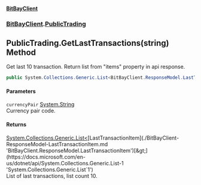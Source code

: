 #### [BitBayClient](./index.md 'index')
### [BitBayClient](./BitBayClient.md 'BitBayClient').[PublicTrading](./BitBayClient-PublicTrading.md 'BitBayClient.PublicTrading')
## PublicTrading.GetLastTransactions(string) Method
Get last 10 transaction. Return list from "items" property in api response.  
```csharp
public System.Collections.Generic.List<BitBayClient.ResponseModel.LastTransactionItem> GetLastTransactions(string currencyPair);
```
#### Parameters
<a name='BitBayClient-PublicTrading-GetLastTransactions(string)-currencyPair'></a>
`currencyPair` [System.String](https://docs.microsoft.com/en-us/dotnet/api/System.String 'System.String')  
Currency pair code.  
  
#### Returns
[System.Collections.Generic.List&lt;](https://docs.microsoft.com/en-us/dotnet/api/System.Collections.Generic.List-1 'System.Collections.Generic.List`1')[LastTransactionItem](./BitBayClient-ResponseModel-LastTransactionItem.md 'BitBayClient.ResponseModel.LastTransactionItem')[&gt;](https://docs.microsoft.com/en-us/dotnet/api/System.Collections.Generic.List-1 'System.Collections.Generic.List`1')  
List of last transactions, list count 10.  
